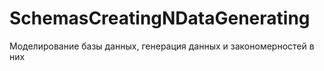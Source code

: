 # SchemasCreatingNDataGenerating
Моделирование базы данных, генерация данных и закономерностей в них
